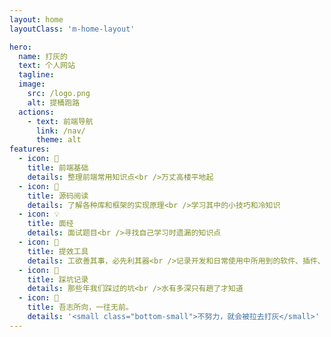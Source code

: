 ```yaml
---
layout: home
layoutClass: 'm-home-layout'

hero:
  name: 打灰的
  text: 个人网站
  tagline: 
  image:
    src: /logo.png
    alt: 提桶跑路
  actions:
    - text: 前端导航
      link: /nav/
      theme: alt
features:
  - icon: 📖
    title: 前端基础
    details: 整理前端常用知识点<br />万丈高楼平地起
  - icon: 📘
    title: 源码阅读
    details: 了解各种库和框架的实现原理<br />学习其中的小技巧和冷知识
  - icon: 💡
    title: 面经
    details: 面试题目<br />寻找自己学习时遗漏的知识点
  - icon: 🧰
    title: 提效工具
    details: 工欲善其事，必先利其器<br />记录开发和日常使用中所用到的软件、插件、扩展等
  - icon: 🐞
    title: 踩坑记录
    details: 那些年我们踩过的坑<br />水有多深只有趟了才知道
  - icon: 💯
    title: 吾志所向，一往无前。
    details: '<small class="bottom-small">不努力，就会被拉去打灰</small>'
---
```


<style>
/*爱的魔力转圈圈*/
.m-home-layout .image-src:hover {
  transform: translate(-50%, -50%) rotate(666turn);
  transition: transform 59s 1s cubic-bezier(0.3, 0, 0.8, 1);
}

.m-home-layout .details small {
  opacity: 0.8;
}

.m-home-layout .bottom-small {
  display: block;
  margin-top: 2em;
  text-align: right;
}
</style>
